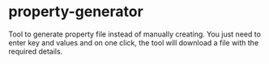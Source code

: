 # property-generator
Tool to generate property file instead of manually creating. You just need to enter key and values and on one click, the tool will download a file with the required details.
